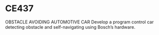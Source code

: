 # CE437
OBSTACLE AVOIDING AUTOMOTIVE CAR
Develop a program control car detecting obstacle
 and self-navigating using Bosch’s hardware. 
